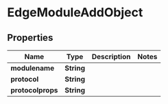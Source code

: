 
# EdgeModuleAddObject

## Properties
Name | Type | Description | Notes
------------ | ------------- | ------------- | -------------
**modulename** | **String** |  | 
**protocol** | **String** |  | 
**protocolprops** | **String** |  | 



